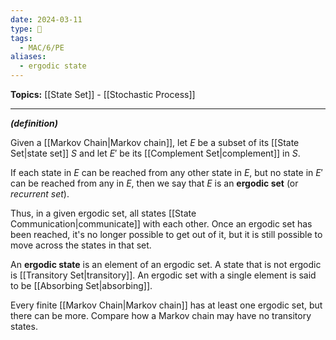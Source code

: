 ```yaml
---
date: 2024-03-11
type: 🧠
tags:
  - MAC/6/PE
aliases:
  - ergodic state
---
```


**Topics:** [[State Set]] - [[Stochastic Process]]

---

_**(definition)**_

Given a [[Markov Chain|Markov chain]], let $E$ be a subset of its [[State Set|state set]] $S$ and let $E'$ be its [[Complement Set|complement]] in $S$.

If each state in $E$ can be reached from any other state in $E$, but no state in $E'$ can be reached from any in $E$, then we say that $E$ is an **ergodic set** (or _recurrent set_). 

Thus, in a given ergodic set, all states [[State Communication|communicate]] with each other. Once an ergodic set has been reached, it's no longer possible to get out of it, but it  is still possible to move across the states in that set. 

An **ergodic state** is an element of an ergodic set. A state that is not ergodic is [[Transitory Set|transitory]]. An ergodic set with a single element is said to be [[Absorbing Set|absorbing]]. 

Every finite [[Markov Chain|Markov chain]] has at least one ergodic set, but there can be more. Compare how a Markov chain may have no transitory states. 

